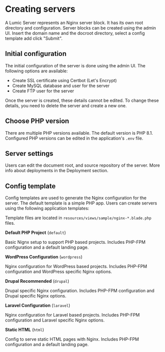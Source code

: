 # Creating servers

A Lumic Server represents an Nginx server block. It has its own root
directory and configuration. Server blocks can be created using the
admin UI. Insert the domain name and the docroot directory, select a 
config template add click "Submit".

[//]: # (<img src="/images/add-server.png">)

## Initial configuration

The initial configuration of the server is done using the admin UI.
The following options are available:
- Create SSL certificate using Certbot (Let's Encrypt)
- Create MySQL database and user for the server
- Create FTP user for the server

Once the server is created, these details cannot be edited. To change
these details, you need to delete the server and create a new one.

## Choose PHP version

There are multiple PHP versions available. The default version is PHP 8.1.
Configured PHP versions can be edited in the application's `.env` file.

## Server settings

Users can edit the document root, and source repository of the server.
More info about deployments in the Deployment section.

## Config template

Config templates are used to generate the Nginx configuration for the
server. The default template is a simple PHP app. Users can create
servers using the following application templates:

Template files are located in `resources/views/sample/nginx-*.blade.php`
files.

**Default PHP Project** (`default`)

Basic Nignx setup to support PHP based projects. Includes PHP-FPM
configuration and a default landing page.

**WordPress Configuration** (`wordpress`)

Nginx configuration for WordPress based projects. Includes PHP-FPM
configuration and WordPress specific Nginx options.

**Drupal Recommended** (`drupal`)

Drupal specific Nginx configuration. Includes PHP-FPM configuration
and Drupal specific Nginx options.


**Laravel Configuration** (`laravel`)

Nginx configuration for Laravel based projects. Includes PHP-FPM
configuration and Laravel specific Nginx options.


**Static HTML** (`html`)

Config to serve static HTML pages with Nginx. Includes PHP-FPM
configuration and a default landing page.
